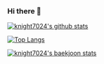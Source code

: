### Hi there 👋

<!--
**knight7024/knight7024** is a ✨ _special_ ✨ repository because its `README.md` (this file) appears on your GitHub profile. -->

[![knight7024's github stats](https://github-readme-stats.vercel.app/api?username=knight7024)](https://github.com/anuraghazra/github-readme-stats)

[![Top Langs](https://github-readme-stats.vercel.app/api/top-langs/?username=knight7024&layout=compact)](https://github.com/anuraghazra/github-readme-stats)


[![knight7024's baekjoon stats](http://mazassumnida.wtf/api/v2/generate_badge?boj=knight7024)](https://solved.ac/profile/knight7024)
